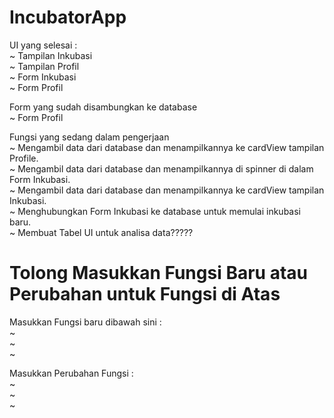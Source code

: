 # IncubatorApp

UI yang selesai :
<br>
~ Tampilan Inkubasi<br>
~ Tampilan Profil<br>
~ Form Inkubasi<br>
~ Form Profil<br>

Form yang sudah disambungkan ke database
<br>
~ Form Profil<br>

Fungsi yang sedang dalam pengerjaan
<br>
~ Mengambil data dari database dan menampilkannya ke cardView tampilan Profile.<br>
~ Mengambil data dari database dan menampilkannya di spinner di dalam Form Inkubasi.<br>
~ Mengambil data dari database dan menampilkannya ke cardView tampilan Inkubasi.<br>
~ Menghubungkan Form Inkubasi ke database untuk memulai inkubasi baru.<br>
~ Membuat Tabel UI untuk analisa data?????<br>

# Tolong Masukkan Fungsi Baru atau Perubahan untuk Fungsi di Atas
Masukkan Fungsi baru dibawah sini : 
<br>
~ <br>
~ <br>
~ <br>

Masukkan Perubahan Fungsi :
<br>
~ <br>
~ <br>
~ <br>
